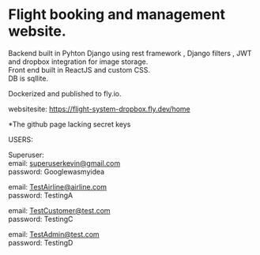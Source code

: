 # Flight booking and management website.
Backend built in Pyhton Django using rest framework , Django filters , JWT  and dropbox integration for image storage. </br> 
Front end built in ReactJS and custom CSS. </br> 
DB is sqllite.

Dockerized and published to fly.io.

websitesite:
  https://flight-system-dropbox.fly.dev/home

*The github page lacking secret keys 

USERS:

Superuser:</br> 
email: superuserkevin@gmail.com </br> 
password: Googlewasmyidea 

email: TestAirline@airline.com </br> 
password: TestingA

email: TestCustomer@test.com </br> 
password: TestingC

email: TestAdmin@test.com </br> 
password: TestingD

